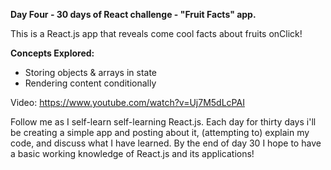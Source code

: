 **Day Four - 30 days of React challenge - "Fruit Facts" app.**

This is a React.js app that reveals come cool facts about fruits onClick! 

**Concepts Explored:**
- Storing objects & arrays in state
- Rendering content conditionally

Video: https://www.youtube.com/watch?v=Uj7M5dLcPAI

Follow me as I self-learn self-learning React.js. Each day for thirty days i'll be creating a simple app and posting about it, (attempting to) explain my code, and discuss what I have learned. By the end of day 30 I hope to have a basic working knowledge of React.js and its applications!
